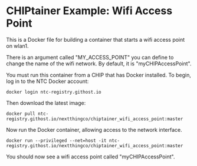 # CHIPtainer Example: Wifi Access Point

This is a Docker file for building a container that starts a wifi access point on wlan1.

There is an argument called "MY_ACCESS_POINT" you can define to change the name of the wifi network. By default, it is "myCHIPAccessPoint".

You must run this container from a CHIP that has Docker installed. To begin, log in to the NTC Docker account:

```
docker login ntc-registry.githost.io
```

Then download the latest image:

```
docker pull ntc-registry.githost.io/nextthingco/chiptainer_wifi_access_point:master
```

Now run the Docker container, allowing access to the network interface.

```
docker run --privileged --net=host -it ntc-registry.githost.io/nextthingco/chiptainer_wifi_access_point:master
```

You should now see a wifi access point called "myCHIPAccessPoint".